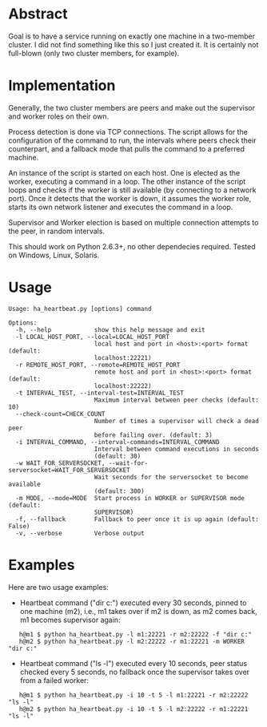 # Abstract #

Goal is to have a service running on exactly one machine in a two-member cluster.
I did not find something like this so I just created it. It is certainly not full-blown (only two cluster members, for example).

# Implementation #

Generally, the two cluster members are peers and make out the supervisor and worker roles on their own.

Process detection is done via TCP connections.
The script allows for the configuration of the command to run, the intervals where peers check their counterpart, and a fallback mode that pulls the command to a preferred machine.

An instance of the script is started on each host. One is elected as the
worker, executing a command in a loop. The other instance of the
script loops and checks  if the worker
is still available (by connecting to a network port). Once it detects that the worker is down, it assumes the worker role, starts its own network listener and executes
the command in a loop.

Supervisor and Worker election is based on multiple connection attempts to the peer, in random intervals.

This should work on Python 2.6.3+, no other dependecies required. Tested on Windows, Linux, Solaris.

# Usage #

```
Usage: ha_heartbeat.py [options] command

Options:
  -h, --help            show this help message and exit
  -l LOCAL_HOST_PORT, --local=LOCAL_HOST_PORT
                        local host and port in <host>:<port> format (default:
                        localhost:22221)
  -r REMOTE_HOST_PORT, --remote=REMOTE_HOST_PORT
                        remote host and port in <host>:<port> format (default:
                        localhost:22222)
  -t INTERVAL_TEST, --interval-test=INTERVAL_TEST
                        Maximum interval between peer checks (default: 10)
  --check-count=CHECK_COUNT
                        Number of times a supervisor will check a dead peer
                        before failing over. (default: 3)
  -i INTERVAL_COMMAND, --interval-commands=INTERVAL_COMMAND
                        Interval between command executions in seconds
                        (default: 30)
  -w WAIT_FOR_SERVERSOCKET, --wait-for-serversocket=WAIT_FOR_SERVERSOCKET
                        Wait seconds for the serversocket to become available
                        (default: 300)
  -m MODE, --mode=MODE  Start process in WORKER or SUPERVISOR mode (default:
                        SUPERVISOR)
  -f, --fallback        Fallback to peer once it is up again (default: False)
  -v, --verbose         Verbose output

```

# Examples #
Here are two usage examples:


  * Heartbeat command ("dir c:") executed every 30 seconds, pinned to one machine (m2), i.e., m1 takes over if m2 is down, as m2 comes back, m1 becomes supervisor again:

```
   h@m1 $ python ha_heartbeat.py -l m1:22221 -r m2:22222 -f "dir c:"
   h@m2 $ python ha_heartbeat.py -l m2:22222 -r m1:22221 -m WORKER "dir c:"
```

  * Heartbeat command ("ls -l") executed every 10 seconds, peer status checked every 5 seconds, no fallback once the supervisor takes over from a failed worker:

```
   h@m1 $ python ha_heartbeat.py -i 10 -t 5 -l m1:22221 -r m2:22222 "ls -l"
   h@m2 $ python ha_heartbeat.py -i 10 -t 5 -l m2:22222 -r m1:22221 "ls -l"
```
